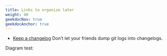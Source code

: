 ```yaml
---
title: Links to organize later
weight: 40
geekdocNav: true
geekdocAnchor: true
---
```


- [Keep a changelog](https://keepachangelog.com) Don’t let your friends dump git logs into changelogs.


Diagram test:
